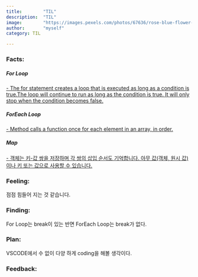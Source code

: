 ```yaml
---
title:        "TIL"
description:  "TIL"
image:        "https://images.pexels.com/photos/67636/rose-blue-flower-rose-blooms-67636.jpeg?auto=compress&cs=tinysrgb&dpr=1&w=500"
author:       "myself"
category: TIL

---
```


### Facts:
##### For Loop
[- The for statement creates a loop that is executed as long as a condition is true.The loop will continue to run as long as the condition is true. It will only stop when the condition becomes false.](https://www.w3schools.com/jsref/jsref_for.asp)

##### ForEach Loop
[- Method calls a function once for each element in an array, in order.](https://www.w3schools.com/jsref/jsref_foreach.asp)

##### Map
[- 객체는 키-값 쌍을 저장하며 각 쌍의 삽입 순서도 기억합니다. 아무 값(객체, 원시 값)이나 키 또는 값으로 사용할 수 있습니다.](https://developer.mozilla.org/ko/docs/Web/JavaScript/Reference/Global_Objects/Map)

### Feeling: 
점점 힘들어 지는 것 같습니다. 

### Finding: 
For Loop는 break이 있는 반면 ForEach Loop는 break가 없다.

### Plan: 
VSCODE에서 수 없이 다양 하게 coding을 해볼 생각이다.

### Feedback:
